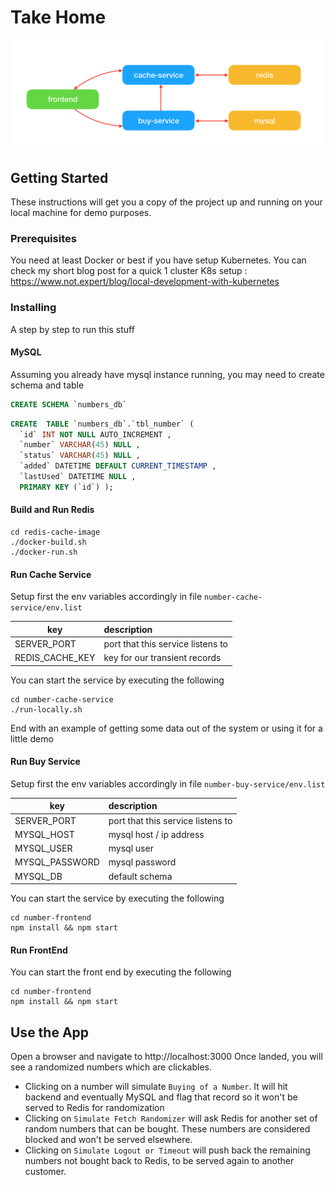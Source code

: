 # Take Home

![alt text](https://raw.githubusercontent.com/xtrycatchx/mr-takehome/master/overview.png)

## Getting Started

These instructions will get you a copy of the project up and running on your local machine for demo purposes. 

### Prerequisites

You need at least Docker or best if you have setup Kubernetes. You can check my short blog post for a quick 1 cluster K8s setup : https://www.not.expert/blog/local-development-with-kubernetes

### Installing

A step by step to run this stuff

#### MySQL
Assuming you already have mysql instance running, you may need to create schema and table
```SQL
CREATE SCHEMA `numbers_db`
```
```SQL
CREATE  TABLE `numbers_db`.`tbl_number` (
  `id` INT NOT NULL AUTO_INCREMENT ,
  `number` VARCHAR(45) NULL ,
  `status` VARCHAR(45) NULL ,
  `added` DATETIME DEFAULT CURRENT_TIMESTAMP ,
  `lastUsed` DATETIME NULL ,
  PRIMARY KEY (`id`) );
```

#### Build and Run Redis

```
cd redis-cache-image
./docker-build.sh
./docker-run.sh
```

#### Run Cache Service


Setup first the env variables accordingly in file `number-cache-service/env.list`

| key   |     description 
|----------|:-------------|
| SERVER_PORT | port that this service listens to|
| REDIS_CACHE_KEY | key for our transient records  |

You can start the service by executing the following

```
cd number-cache-service
./run-locally.sh
```

End with an example of getting some data out of the system or using it for a little demo

#### Run Buy Service

Setup first the env variables accordingly in file `number-buy-service/env.list`

| key   |     description 
|----------|:-------------|
| SERVER_PORT | port that this service listens to|
| MYSQL_HOST | mysql host / ip address  |
| MYSQL_USER | mysql user |
| MYSQL_PASSWORD | mysql password |
| MYSQL_DB | default schema |


You can start the service by executing the following
```
cd number-frontend
npm install && npm start
```

#### Run FrontEnd

You can start the front end by executing the following
```
cd number-frontend
npm install && npm start
```

## Use the App

Open a browser and navigate to http://localhost:3000
Once landed, you will see a randomized numbers which are clickables.

* Clicking on a number will simulate `Buying of a Number`. It will hit backend and eventually MySQL and flag that record so it won't be served to Redis for randomization
* Clicking on `Simulate Fetch Randomizer` will ask Redis for another set of random numbers that can be bought. These numbers are considered blocked and won't be served elsewhere.
* Clicking on `Simulate Logout or Timeout` will push back the remaining numbers not bought back to Redis, to be served again to another customer.
